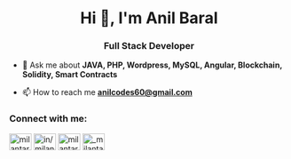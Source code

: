 <h1 align="center">Hi 👋, I'm Anil Baral</h1>
<h3 align="center">Full Stack Developer</h3>

- 💬 Ask me about **JAVA, PHP, Wordpress, MySQL, Angular, Blockchain, Solidity, Smart Contracts**

- 📫 How to reach me **anilcodes60@gmail.com**

<h3 align="left">Connect with me:</h3>
<p align="left">
<a href="https://dev.to/anilcodes" target="blank"><img align="center" src="https://cdn.jsdelivr.net/npm/simple-icons@3.0.1/icons/dev-dot-to.svg" alt="milantarami" height="30" width="40" /></a>
<a href="https://linkedin.com/in/in/baralanil/" target="blank"><img align="center" src="https://raw.githubusercontent.com/rahuldkjain/github-profile-readme-generator/master/src/images/icons/Social/linked-in-alt.svg" alt="in/milan-tarami-40517215b" height="30" width="40" /></a>
<a href="https://fb.com/anil.codes" target="blank"><img align="center" src="https://raw.githubusercontent.com/rahuldkjain/github-profile-readme-generator/master/src/images/icons/Social/facebook.svg" alt="milantarami.dev" height="30" width="40" /></a>
<a href="https://instagram.com/anilbmgr/" target="blank"><img align="center" src="https://raw.githubusercontent.com/rahuldkjain/github-profile-readme-generator/master/src/images/icons/Social/instagram.svg" alt="_milantarami" height="30" width="40" /></a>
</p>
